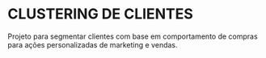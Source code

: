 # CLUSTERING DE CLIENTES

Projeto para segmentar clientes com base em comportamento de compras para ações personalizadas de marketing e vendas.
